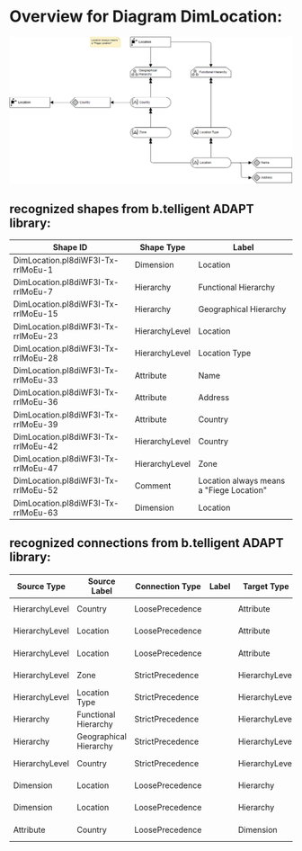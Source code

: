 # Overview for Diagram **DimLocation**:

![Diagram DimLocation](../png/DimLocation.png)
## recognized shapes from b.telligent ADAPT library:

|Shape ID|Shape Type|Label|
|--------|----------|-----|
|DimLocation.pI8diWF3I-Tx-rrlMoEu-1|Dimension|Location|
|DimLocation.pI8diWF3I-Tx-rrlMoEu-7|Hierarchy|Functional Hierarchy|
|DimLocation.pI8diWF3I-Tx-rrlMoEu-15|Hierarchy|Geographical Hierarchy|
|DimLocation.pI8diWF3I-Tx-rrlMoEu-23|HierarchyLevel|Location|
|DimLocation.pI8diWF3I-Tx-rrlMoEu-28|HierarchyLevel|Location Type|
|DimLocation.pI8diWF3I-Tx-rrlMoEu-33|Attribute|Name|
|DimLocation.pI8diWF3I-Tx-rrlMoEu-36|Attribute|Address|
|DimLocation.pI8diWF3I-Tx-rrlMoEu-39|Attribute|Country|
|DimLocation.pI8diWF3I-Tx-rrlMoEu-42|HierarchyLevel|Country|
|DimLocation.pI8diWF3I-Tx-rrlMoEu-47|HierarchyLevel|Zone|
|DimLocation.pI8diWF3I-Tx-rrlMoEu-52|Comment|Location always means a "Fiege Location"|
|DimLocation.pI8diWF3I-Tx-rrlMoEu-63|Dimension|Location|

## recognized connections from b.telligent ADAPT library:

|Source Type|Source Label|Connection Type|Label|Target Type|Target Label|Connection ID|Source ID|Target ID|
|-----------|------------|---------------|-----|-----------|------------|-------------|---------|---------|
|HierarchyLevel|Country|LoosePrecedence||Attribute|Country|DimLocation.pI8diWF3I-Tx-rrlMoEu-53|DimLocation.pI8diWF3I-Tx-rrlMoEu-42|DimLocation.pI8diWF3I-Tx-rrlMoEu-39
|HierarchyLevel|Location|LoosePrecedence||Attribute|Name|DimLocation.pI8diWF3I-Tx-rrlMoEu-54|DimLocation.pI8diWF3I-Tx-rrlMoEu-23|DimLocation.pI8diWF3I-Tx-rrlMoEu-33
|HierarchyLevel|Location|LoosePrecedence||Attribute|Address|DimLocation.pI8diWF3I-Tx-rrlMoEu-55|DimLocation.pI8diWF3I-Tx-rrlMoEu-23|DimLocation.pI8diWF3I-Tx-rrlMoEu-36
|HierarchyLevel|Zone|StrictPrecedence||HierarchyLevel|Location|DimLocation.pI8diWF3I-Tx-rrlMoEu-56|DimLocation.pI8diWF3I-Tx-rrlMoEu-47|DimLocation.pI8diWF3I-Tx-rrlMoEu-23
|HierarchyLevel|Location Type|StrictPrecedence||HierarchyLevel|Location|DimLocation.pI8diWF3I-Tx-rrlMoEu-57|DimLocation.pI8diWF3I-Tx-rrlMoEu-28|DimLocation.pI8diWF3I-Tx-rrlMoEu-23
|Hierarchy|Functional Hierarchy|StrictPrecedence||HierarchyLevel|Location Type|DimLocation.pI8diWF3I-Tx-rrlMoEu-58|DimLocation.pI8diWF3I-Tx-rrlMoEu-7|DimLocation.pI8diWF3I-Tx-rrlMoEu-28
|Hierarchy|Geographical Hierarchy|StrictPrecedence||HierarchyLevel|Country|DimLocation.pI8diWF3I-Tx-rrlMoEu-59|DimLocation.pI8diWF3I-Tx-rrlMoEu-15|DimLocation.pI8diWF3I-Tx-rrlMoEu-42
|HierarchyLevel|Country|StrictPrecedence||HierarchyLevel|Zone|DimLocation.pI8diWF3I-Tx-rrlMoEu-60|DimLocation.pI8diWF3I-Tx-rrlMoEu-42|DimLocation.pI8diWF3I-Tx-rrlMoEu-47
|Dimension|Location|LoosePrecedence||Hierarchy|Geographical Hierarchy|DimLocation.pI8diWF3I-Tx-rrlMoEu-61|DimLocation.pI8diWF3I-Tx-rrlMoEu-1|DimLocation.pI8diWF3I-Tx-rrlMoEu-15
|Dimension|Location|LoosePrecedence||Hierarchy|Functional Hierarchy|DimLocation.pI8diWF3I-Tx-rrlMoEu-62|DimLocation.pI8diWF3I-Tx-rrlMoEu-1|DimLocation.pI8diWF3I-Tx-rrlMoEu-7
|Attribute|Country|LoosePrecedence||Dimension|Location|DimLocation.pI8diWF3I-Tx-rrlMoEu-69|DimLocation.pI8diWF3I-Tx-rrlMoEu-39|DimLocation.pI8diWF3I-Tx-rrlMoEu-63
